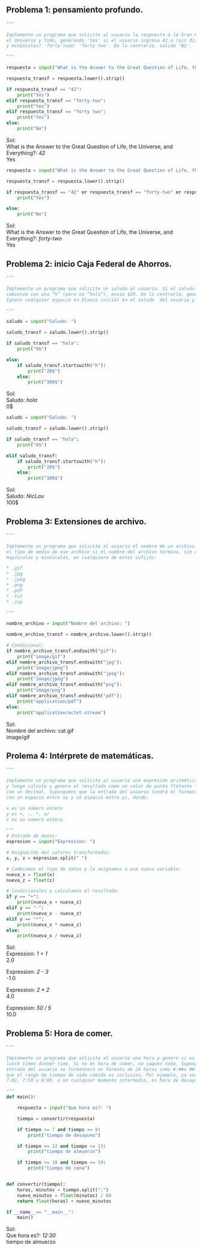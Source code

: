 ## Problema 1: pensamiento profundo.
```python
"""

Implemente un programa que solicite al usuario la respuesta a la Gran Pregunta de la Vida,
el Universo y Todo, generando 'Yes' si el usuario ingresa 42 o (sin distinguir entre mayúsculas
y minúsculas) 'forty-twoo' 'forty two'. De lo contrario, salida 'No'.

"""

respuesta = input("What is the Answer to the Great Question of Life, the Universe, and Everything?:" )

respuesta_transf = respuesta.lower().strip()

if respuesta_transf == "42":
    print("Yes")
elif respuesta_transf == "forty-two":
    print("Yes")
elif respuesta_transf == "forty two":
    print("Yes")
else:
    print("No")
```
Sol:  
What is the Answer to the Great Question of Life, the Universe, and Everything?: *42*  
Yes  

```python
respuesta = input("What is the Answer to the Great Question of Life, the Universe, and Everything?:" )

respuesta_transf = respuesta.lower().strip()

if respuesta_transf == "42" or respuesta_transf == "forty-two" or respuesta_transf == "forty two":
    print("Yes")

else:
    print("No")
```
Sol:  
What is the Answer to the Great Question of Life, the Universe, and Everything?: *forty-two*  
Yes  

## Problema 2: inicio Caja Federal de Ahorros.
```python
"""

Implemente un programa que solicite un saludo al usuario. Si el saludo comienza con "hola", envíe $0. Si el saludo 
comienza con una “h” (pero no “hola”), envíe $20. De lo contrario, genere $100.
Ignore cualquier espacio en blanco inicial en el saludo  del usuario y trate el saludo del usuario sin distinguir entre mayúsculas y minúsculas.

"""

saludo = input("Saludo: ")

saludo_transf = saludo.lower().strip()

if saludo_transf == "hola":
    print("0$")

else:
    if saludo_transf.startswith("h"):
        print("20$")
    else:
        print("100$")
```
Sol:  
Saludo: *hola*  
0$  

```python
saludo = input("Saludo: ")

saludo_transf = saludo.lower().strip()

if saludo_transf == "hola":
    print("0$")

elif saludo_transf:
    if saludo_transf.startswith("h"):
        print("20$")
    else:
        print("100$")
```
Sol:  
Saludo: *NicLau*  
100$  

## Problema 3: Extensiones de archivo.
```python
"""

Implemente un programa que solicite al usuario el nombre de un archivo y luego genere 
el tipo de medio de ese archivo si el nombre del archivo termina, sin distinguir entre
mayúsculas y minúsculas, en cualquiera de estos sufijos:

* .gif
* .jpg
* .jpeg
* .png
* .pdf
* .txt
* .zip

"""

nombre_archivo = input("Nombre del archivo: ")

nombre_archivo_transf = nombre_archivo.lower().strip()

# Condicional:
if nombre_archivo_transf.endswith("gif"):
    print("image/gif")
elif nombre_archivo_transf.endswith("jpg"):
    print("image/jpeg")
elif nombre_archivo_transf.endswith("jpeg"):
    print("image/jpeg")
elif nombre_archivo_transf.endswith("png"):
    print("image/png")
elif nombre_archivo_transf.endswith("pdf"):
    print("application/pdf")
else:
    print("application/octet-stream")
```
Sol:  
Nombre del archivo: cat.gif  
image/gif  


## Prolema 4: Intérprete de matemáticas.
```python
"""

Implemente un programa que solicite al usuario una expresión aritmética 
y luego calcule y genere el resultado como un valor de punto flotante formateado
con un decimal. Supongamos que la entrada del usuario tendrá el formato x y z, 
con un espacio entre xy y un espacio entre yz, donde:

x es un número entero
y es +, -, *, o/
z es un número entero

"""
# Entrada de datos:
expresion = input("Expression: ")

# Asignación del valores transformados:
x, y, z = expresion.split(" ")

# Cambiamos el tipo de datos y la asignamos a una nueva variable:
nueva_x = float(x)
nueva_z = float(z)

# Condicionales y calculamos el resultado:
if y == "+":
    print(nueva_x + nueva_z)
elif y == "-":
    print(nueva_x - nueva_z)
elif y == "*":
    print(nueva_x * nueva_z)
else:
    print(nueva_x / nueva_z)
```
Sol:  
Expression: *1 + 1*  
2.0  

Expression: *2 - 3*  
-1.0  

Expression: *2 * 2*  
4.0  

Expression: *50 / 5*  
10.0  

## Problema 5: Hora de comer.
```python
"""

Implemente un programa que solicite al usuario una hora y genere si es breakfast time,
lunch timeo dinner time. Si no es hora de comer, no saques nada. Supongamos que la 
entrada del usuario se formateará en formato de 24 horas como #:##o ##:##. Y suponga
que el rango de tiempo de cada comida es inclusivo. Por ejemplo, ya sean las 7:00, 
7:01, 7:59 u 8:00, o en cualquier momento intermedio, es hora de desayunar.

"""
def main():

    respuesta = input("Que hora es?: ")

    tiempo = convertir(respuesta)

    if tiempo >= 7 and tiempo <= 8:
        print("tiempo de desayuno")

    if tiempo >= 12 and tiempo <= 13:
        print("tiempo de almuerzo")

    if tiempo >= 18 and tiempo <= 19:
        print("tiempo de cena")


def convertir(tiempo):
    horas, minutos = tiempo.split(":")
    nuevo_minutos = float(minutos) / 60
    return float(horas) + nuevo_minutos

if __name__== "__main__":
    main()
```
Sol:  
Que hora es?: *12:30*  
tiempo de almuerzo  
